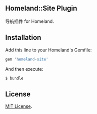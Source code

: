 Homeland::Site Plugin
---------------------

导航插件 for Homeland.


## Installation

Add this line to your Homeland's Gemfile:

```ruby
gem 'homeland-site'
```

And then execute:
```bash
$ bundle
```

## License

[MIT License](http://opensource.org/licenses/MIT).
